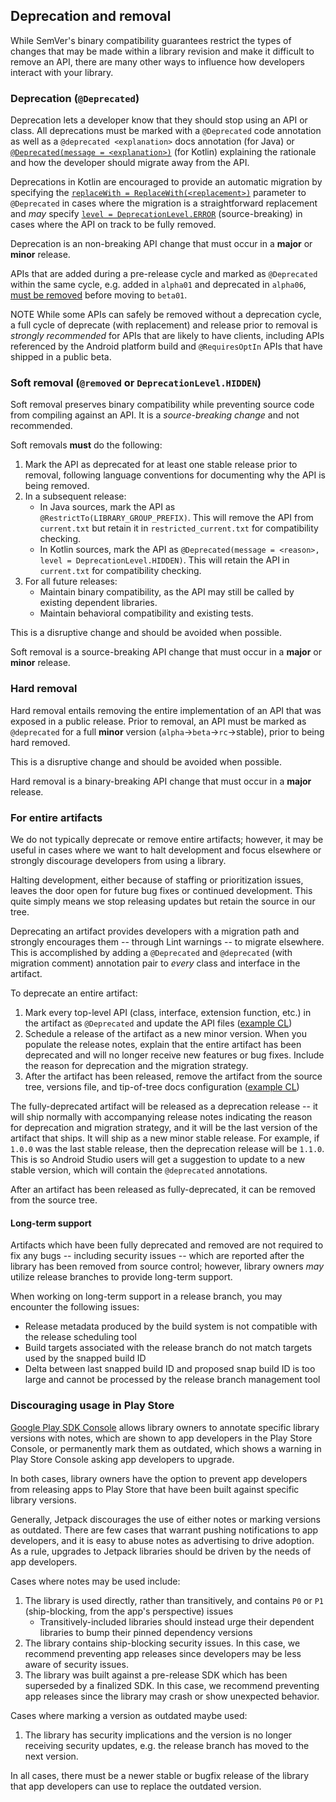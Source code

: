 ## Deprecation and removal

While SemVer's binary compatibility guarantees restrict the types of changes
that may be made within a library revision and make it difficult to remove an
API, there are many other ways to influence how developers interact with your
library.

### Deprecation (`@Deprecated`)

Deprecation lets a developer know that they should stop using an API or class.
All deprecations must be marked with a `@Deprecated` code annotation as well as
a `@deprecated <explanation>` docs annotation (for Java) or
[`@Deprecated(message = <explanation>)`](https://kotlinlang.org/api/latest/jvm/stdlib/kotlin/-deprecated/)
(for Kotlin) explaining the rationale and how the developer should migrate away
from the API.

Deprecations in Kotlin are encouraged to provide an automatic migration by
specifying the
[`replaceWith = ReplaceWith(<replacement>)`](https://kotlinlang.org/api/latest/jvm/stdlib/kotlin/-replace-with/)
parameter to `@Deprecated` in cases where the migration is a straightforward
replacement and *may* specify
[`level = DeprecationLevel.ERROR`](https://kotlinlang.org/api/latest/jvm/stdlib/kotlin/-deprecation-level/)
(source-breaking) in cases where the API on track to be fully removed.

Deprecation is an non-breaking API change that must occur in a **major** or
**minor** release.

APIs that are added during a pre-release cycle and marked as `@Deprecated`
within the same cycle, e.g. added in `alpha01` and deprecated in `alpha06`,
[must be removed](/docs/versioning.md#beta-checklist) before
moving to `beta01`.

NOTE While some APIs can safely be removed without a deprecation cycle, a full
cycle of deprecate (with replacement) and release prior to removal is *strongly
recommended* for APIs that are likely to have clients, including APIs referenced
by the Android platform build and `@RequiresOptIn` APIs that have shipped
in a public beta.

### Soft removal (`@removed` or `DeprecationLevel.HIDDEN`)

Soft removal preserves binary compatibility while preventing source code from
compiling against an API. It is a *source-breaking change* and not recommended.

Soft removals **must** do the following:

1.  Mark the API as deprecated for at least one stable release prior to removal,
    following language conventions for documenting why the API is being removed.
1.  In a subsequent release:
    *   In Java sources, mark the API as `@RestrictTo(LIBRARY_GROUP_PREFIX)`.
        This will remove the API from `current.txt` but retain it in
        `restricted_current.txt` for compatibility checking.
    *   In Kotlin sources, mark the API as `@Deprecated(message = <reason>,
        level = DeprecationLevel.HIDDEN)`. This will retain the API in
        `current.txt` for compatibility checking.
1.  For all future releases:
    *   Maintain binary compatibility, as the API may still be called by
        existing dependent libraries.
    *   Maintain behavioral compatibility and existing tests.

This is a disruptive change and should be avoided when possible.

Soft removal is a source-breaking API change that must occur in a **major** or
**minor** release.

### Hard removal

Hard removal entails removing the entire implementation of an API that was
exposed in a public release. Prior to removal, an API must be marked as
`@deprecated` for a full **minor** version (`alpha`->`beta`->`rc`->stable),
prior to being hard removed.

This is a disruptive change and should be avoided when possible.

Hard removal is a binary-breaking API change that must occur in a **major**
release.

### For entire artifacts

We do not typically deprecate or remove entire artifacts; however, it may be
useful in cases where we want to halt development and focus elsewhere or
strongly discourage developers from using a library.

Halting development, either because of staffing or prioritization issues, leaves
the door open for future bug fixes or continued development. This quite simply
means we stop releasing updates but retain the source in our tree.

Deprecating an artifact provides developers with a migration path and strongly
encourages them -- through Lint warnings -- to migrate elsewhere. This is
accomplished by adding a `@Deprecated` and `@deprecated` (with migration
comment) annotation pair to *every* class and interface in the artifact.

To deprecate an entire artifact:

1.  Mark every top-level API (class, interface, extension function, etc.) in the
    artifact as `@Deprecated` and update the API files
    ([example CL](https://android-review.googlesource.com/c/platform/frameworks/support/+/1938773))
1.  Schedule a release of the artifact as a new minor version. When you populate
    the release notes, explain that the entire artifact has been deprecated and
    will no longer receive new features or bug fixes. Include the reason for
    deprecation and the migration strategy.
1.  After the artifact has been released, remove the artifact from the source
    tree, versions file, and tip-of-tree docs configuration
    ([example CL](https://android-review.googlesource.com/c/platform/frameworks/support/+/2061731/))

The fully-deprecated artifact will be released as a deprecation release -- it
will ship normally with accompanying release notes indicating the reason for
deprecation and migration strategy, and it will be the last version of the
artifact that ships. It will ship as a new minor stable release. For example, if
`1.0.0` was the last stable release, then the deprecation release will be
`1.1.0`. This is so Android Studio users will get a suggestion to update to a
new stable version, which will contain the `@deprecated` annotations.

After an artifact has been released as fully-deprecated, it can be removed from
the source tree.

#### Long-term support

Artifacts which have been fully deprecated and removed are not required to fix
any bugs -- including security issues -- which are reported after the library
has been removed from source control; however, library owners *may* utilize
release branches to provide long-term support.

When working on long-term support in a release branch, you may encounter the
following issues:

-   Release metadata produced by the build system is not compatible with the
    release scheduling tool
-   Build targets associated with the release branch do not match targets used
    by the snapped build ID
-   Delta between last snapped build ID and proposed snap build ID is too large
    and cannot be processed by the release branch management tool

### Discouraging usage in Play Store

[Google Play SDK Console](https://play.google.com/sdk-console/) allows library
owners to annotate specific library versions with notes, which are shown to app
developers in the Play Store Console, or permanently mark them as outdated,
which shows a warning in Play Store Console asking app developers to upgrade.

In both cases, library owners have the option to prevent app developers from
releasing apps to Play Store that have been built against specific library
versions.

Generally, Jetpack discourages the use of either notes or marking versions as
outdated. There are few cases that warrant pushing notifications to app
developers, and it is easy to abuse notes as advertising to drive adoption. As a
rule, upgrades to Jetpack libraries should be driven by the needs of app
developers.

Cases where notes may be used include:

1.  The library is used directly, rather than transitively, and contains `P0` or
    `P1` (ship-blocking, from the app's perspective) issues
    -   Transitively-included libraries should instead urge their dependent
        libraries to bump their pinned dependency versions
1.  The library contains ship-blocking security issues. In this case, we
    recommend preventing app releases since developers may be less aware of
    security issues.
1.  The library was built against a pre-release SDK which has been superseded by
    a finalized SDK. In this case, we recommend preventing app releases since
    the library may crash or show unexpected behavior.

Cases where marking a version as outdated maybe used:

1.  The library has security implications and the version is no longer receiving
    security updates, e.g. the release branch has moved to the next version.

In all cases, there must be a newer stable or bugfix release of the library that
app developers can use to replace the outdated version.
